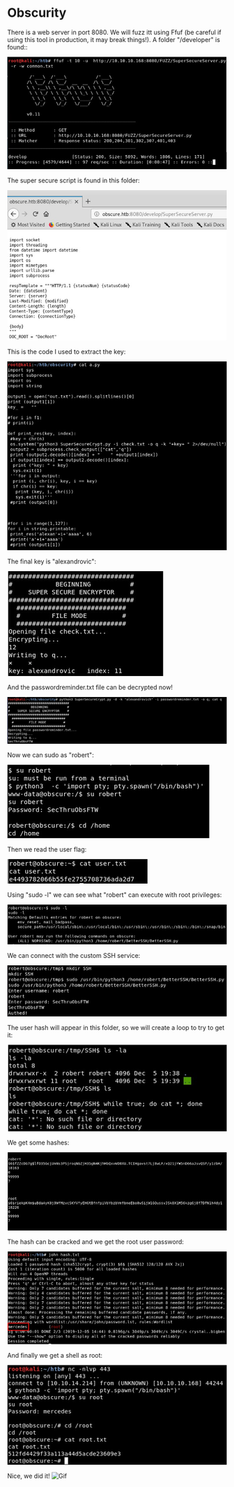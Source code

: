 # Obscurity

There is a web server in port 8080. We will fuzz itt using Ffuf (be careful if using this tool in production, it may break things!). A folder "/developer" is found::

![Screenshot](images/Screenshot_1.jpg)



The super secure script is found in this folder:

![Screenshot](images/Screenshot_2.jpg)


This is the code I used to extract the key:

![Screenshot](images/Screenshot_4.jpg)


The final key is "alexandrovic":

![Screenshot](images/Screenshot_5.jpg)


And the passwordreminder.txt file can be decrypted now!

![Screenshot](images/Screenshot_6.jpg)

Now we can sudo as "robert":

![Screenshot](images/Screenshot_7.jpg)


Then we read the user flag:

![Screenshot](images/Screenshot_8.jpg)

Using "sudo -l" we can see what "robert" can execute with root privileges:

![Screenshot](images/Screenshot_9.jpg)

We can connect with the custom SSH service:

![Screenshot](images/Screenshot_10.jpg)

The user hash will appear in this folder, so we will create a loop to try to get it:

![Screenshot](images/Screenshot_11.jpg)


We get some hashes:

![Screenshot](images/Screenshot_12.jpg)


The hash can be cracked and we get the root user password:

![Screenshot](images/Screenshot_14.jpg)


And finally we get a shell as root:

![Screenshot](images/Screenshot_15.jpg)

Nice, we did it! ![Gif](https://media.giphy.com/media/XwGVf8gQqt5rG/giphy.gif)